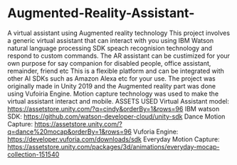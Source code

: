 # Augmented-Reality-Assistant-
A virtual assistant using Augmented reality technology 
This project involves a generic virtual assistant that can interact with you using IBM Watson natural language processing SDK speach recognision technology and respond to custom commands. The AR assistant can be custimized for your own purpose for say companion for disabled people, office assistant, remainder, friend etc
This is a flexible platform and can be integrated with other AI SDKs such as Amazon Alexa etc for your use. The project was originally made in Unity 2019 and the Augmented reality part was done using Vufoiria Engine. Motion capture technology was used to make the virtual assistant interact and mobile. 
ASSETS USED
Virtual Assistant model: https://assetstore.unity.com/?q=cindy&orderBy=1&rows=96
IBM watson SDK: https://github.com/watson-developer-cloud/unity-sdk
Dance Motion Capture: https://assetstore.unity.com/?q=dance%20mocap&orderBy=1&rows=96
Vuforia Engine: https://developer.vuforia.com/downloads/sdk
Everyday Motion Capture: https://assetstore.unity.com/packages/3d/animations/everyday-mocap-collection-151540
